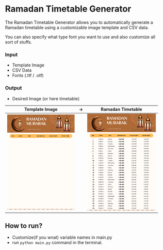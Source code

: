 # Ramadan Timetable Generator

The Ramadan Timetable Generator allows you to automatically generate a Ramadan timetable using a customizable image template and CSV data.

You can also specify what type font you want to use and also customize all sort of stuffs.

### Input
- Template Image
- CSV Data
- Fonts (.ttf / .otf)

### Output
- Desired Image (or here timetable)


| Template Image  |   →   |  Ramadan Timetable  |
|---------|------|---------|
| ![Image1](./input//template.png) | | ![Image2](./output/ramadan_schedule_filled.png) |

## How to run?
- Customize(if you wnat) variable names in main.py
- run `python main.py` command in the terminal.
